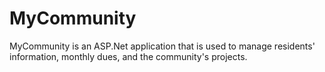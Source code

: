 # MyCommunity
MyCommunity is an ASP.Net application that is used to manage residents' information, monthly dues, and the community's projects.
